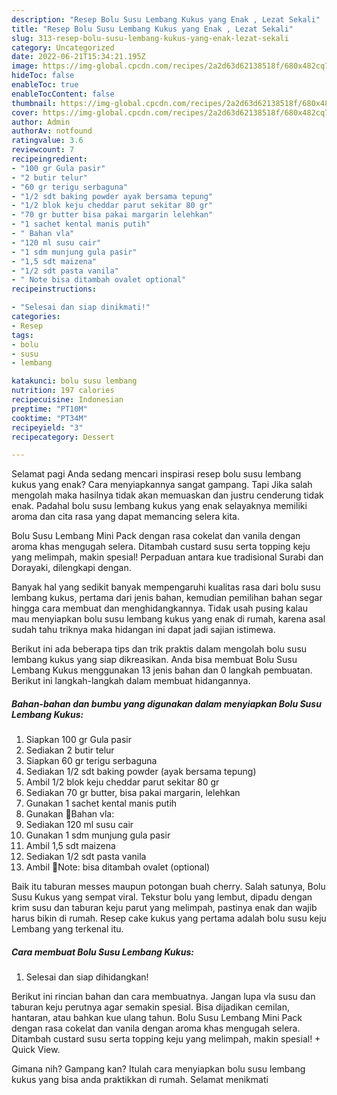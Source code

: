```yaml
---
description: "Resep Bolu Susu Lembang Kukus yang Enak , Lezat Sekali"
title: "Resep Bolu Susu Lembang Kukus yang Enak , Lezat Sekali"
slug: 313-resep-bolu-susu-lembang-kukus-yang-enak-lezat-sekali
category: Uncategorized
date: 2022-06-21T15:34:21.195Z
image: https://img-global.cpcdn.com/recipes/2a2d63d62138518f/680x482cq70/bolu-susu-lembang-kukus-foto-resep-utama.jpg
hideToc: false
enableToc: true
enableTocContent: false
thumbnail: https://img-global.cpcdn.com/recipes/2a2d63d62138518f/680x482cq70/bolu-susu-lembang-kukus-foto-resep-utama.jpg
cover: https://img-global.cpcdn.com/recipes/2a2d63d62138518f/680x482cq70/bolu-susu-lembang-kukus-foto-resep-utama.jpg
author: Admin
authorAv: notfound
ratingvalue: 3.6
reviewcount: 7
recipeingredient:
- "100 gr Gula pasir"
- "2 butir telur"
- "60 gr terigu serbaguna"
- "1/2 sdt baking powder ayak bersama tepung"
- "1/2 blok keju cheddar parut sekitar 80 gr"
- "70 gr butter bisa pakai margarin lelehkan"
- "1 sachet kental manis putih"
- " Bahan vla"
- "120 ml susu cair"
- "1 sdm munjung gula pasir"
- "1,5 sdt maizena"
- "1/2 sdt pasta vanila"
- " Note bisa ditambah ovalet optional"
recipeinstructions:

- "Selesai dan siap dinikmati!"
categories:
- Resep
tags:
- bolu
- susu
- lembang

katakunci: bolu susu lembang 
nutrition: 197 calories
recipecuisine: Indonesian
preptime: "PT10M"
cooktime: "PT34M"
recipeyield: "3"
recipecategory: Dessert

---
```



Selamat pagi Anda sedang mencari inspirasi resep bolu susu lembang kukus yang enak? Cara menyiapkannya sangat gampang. Tapi Jika salah mengolah maka hasilnya tidak akan memuaskan dan justru cenderung tidak enak. Padahal bolu susu lembang kukus yang enak selayaknya memiliki aroma dan cita rasa yang dapat memancing selera kita.


Bolu Susu Lembang Mini Pack dengan rasa cokelat dan vanila dengan aroma khas mengugah selera. Ditambah custard susu serta topping keju yang melimpah, makin spesial! Perpaduan antara kue tradisional Surabi dan Dorayaki, dilengkapi dengan.

Banyak hal yang sedikit banyak mempengaruhi kualitas rasa dari bolu susu lembang kukus, pertama dari jenis bahan, kemudian pemilihan bahan segar hingga cara membuat dan menghidangkannya. Tidak usah pusing kalau mau menyiapkan bolu susu lembang kukus yang enak di rumah, karena asal sudah tahu triknya maka hidangan ini dapat jadi sajian istimewa.


Berikut ini ada beberapa tips dan trik praktis dalam mengolah bolu susu lembang kukus yang siap dikreasikan. Anda bisa membuat Bolu Susu Lembang Kukus menggunakan 13 jenis bahan dan 0 langkah pembuatan. Berikut ini langkah-langkah dalam membuat hidangannya.

<!--inarticleads1-->

##### Bahan-bahan dan bumbu yang digunakan dalam menyiapkan Bolu Susu Lembang Kukus:

1. Siapkan 100 gr Gula pasir
1. Sediakan 2 butir telur
1. Siapkan 60 gr terigu serbaguna
1. Sediakan 1/2 sdt baking powder (ayak bersama tepung)
1. Ambil 1/2 blok keju cheddar parut sekitar 80 gr
1. Sediakan 70 gr butter, bisa pakai margarin, lelehkan
1. Gunakan 1 sachet kental manis putih
1. Gunakan  🌴Bahan vla:
1. Sediakan 120 ml susu cair
1. Gunakan 1 sdm munjung gula pasir
1. Ambil 1,5 sdt maizena
1. Sediakan 1/2 sdt pasta vanila
1. Ambil  🥪Note: bisa ditambah ovalet (optional)


Baik itu taburan messes maupun potongan buah cherry. Salah satunya, Bolu Susu Kukus yang sempat viral. Tekstur bolu yang lembut, dipadu dengan krim susu dan taburan keju parut yang melimpah, pastinya enak dan wajib harus bikin di rumah. Resep cake kukus yang pertama adalah bolu susu keju Lembang yang terkenal itu. 

<!--inarticleads2-->

##### Cara membuat Bolu Susu Lembang Kukus:


1. Selesai dan siap dihidangkan!

Berikut ini rincian bahan dan cara membuatnya. Jangan lupa vla susu dan taburan keju perutnya agar semakin spesial. Bisa dijadikan cemilan, hantaran, atau bahkan kue ulang tahun. Bolu Susu Lembang Mini Pack dengan rasa cokelat dan vanila dengan aroma khas mengugah selera. Ditambah custard susu serta topping keju yang melimpah, makin spesial! + Quick View. 

Gimana nih? Gampang kan? Itulah cara menyiapkan bolu susu lembang kukus yang bisa anda praktikkan di rumah. Selamat menikmati
